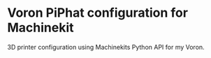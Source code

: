 # Voron PiPhat configuration for Machinekit

3D printer configuration using Machinekits Python API for my Voron.